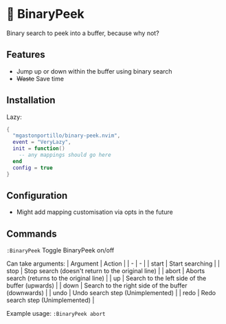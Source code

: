 # 👀 BinaryPeek

Binary search to peek into a buffer, because why not?

## Features

- Jump up or down within the buffer using binary search
- ~~Waste~~ Save time

## Installation

Lazy:

```lua
{
  "mgastonportillo/binary-peek.nvim",
  event = "VeryLazy",
  init = function()
    -- any mappings should go here
  end
  config = true
}
```

## Configuration

- Might add mapping customisation via opts in the future

## Commands

`:BinaryPeek` Toggle BinaryPeek on/off

Can take arguments:
| Argument | Action |
| - | - |
| start | Start searching |
| stop | Stop search (doesn't return to the original line) |
| abort | Aborts search (returns to the original line) |
| up | Search to the left side of the buffer (upwards) |
| down | Search to the right side of the buffer (downwards) |
| undo | Undo search step (Unimplemented) |
| redo | Redo search step (Unimplemented) |

Example usage: `:BinaryPeek abort`
